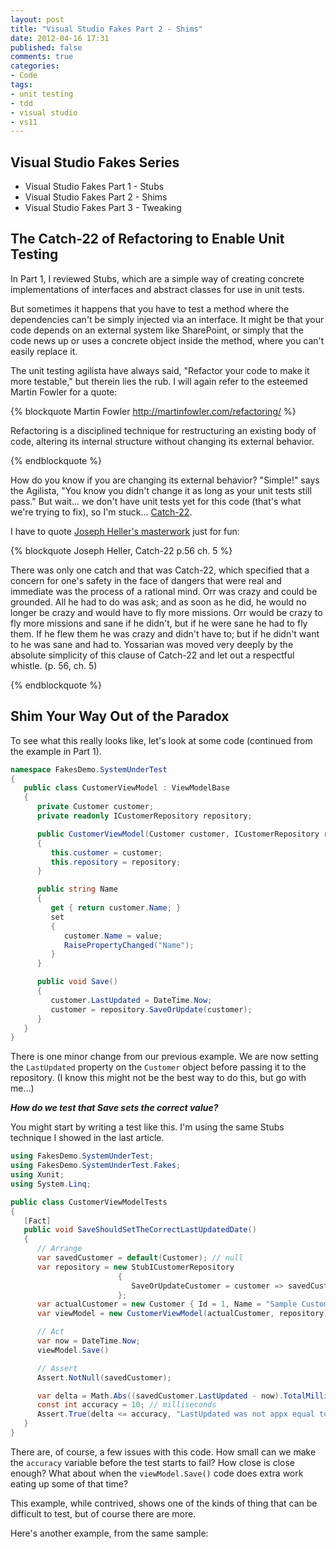 ```yaml
---
layout: post
title: "Visual Studio Fakes Part 2 - Shims"
date: 2012-04-16 17:31
published: false
comments: true
categories: 
- Code
tags:
- unit testing
- tdd
- visual studio
- vs11
---
```


## Visual Studio Fakes Series

* Visual Studio Fakes Part 1 - Stubs
* Visual Studio Fakes Part 2 - Shims
* Visual Studio Fakes Part 3 - Tweaking

## The Catch-22 of Refactoring to Enable Unit Testing

In Part 1, I reviewed Stubs, which are a simple way of creating concrete
implementations of interfaces and abstract classes for use in unit tests.

But sometimes it happens that you have to test a method where the dependencies
can't be simply injected via an interface. It might be that your code depends
on an external system like SharePoint, or simply that the code news up or uses
a concrete object inside the method, where you can't easily replace it.

The unit testing agilista have always said, "Refactor your code to make it more
testable," but therein lies the rub. I will again refer to the esteemed Martin
Fowler for a quote:

{% blockquote Martin Fowler http://martinfowler.com/refactoring/ %}

Refactoring is a disciplined technique for restructuring an existing body of
code, altering its internal structure without changing its external behavior.

{% endblockquote %}

How do you know if you are changing its external behavior? "Simple!" says the
Agilista, "You know you didn't change it as long as your unit tests still
pass." But wait... we don't have unit tests yet for this code (that's what
we're trying to fix), so I'm stuck... [Catch-22][1].

I have to quote [Joseph Heller's masterwork][2] just for fun:

{% blockquote Joseph Heller, Catch-22 p.56 ch. 5 %}

There was only one catch and that was Catch-22, which specified that a concern
for one's safety in the face of dangers that were real and immediate was the
process of a rational mind. Orr was crazy and could be grounded. All he had to
do was ask; and as soon as he did, he would no longer be crazy and would have
to fly more missions. Orr would be crazy to fly more missions and sane if he
didn't, but if he were sane he had to fly them. If he flew them he was crazy
and didn't have to; but if he didn't want to he was sane and had to. Yossarian
was moved very deeply by the absolute simplicity of this clause of Catch-22 and
let out a respectful whistle. (p. 56, ch. 5)

{% endblockquote %}

## Shim Your Way Out of the Paradox

To see what this really looks like, let's look at some code (continued from the
example in Part 1).

``` csharp "Untestable" System Under Test Code
namespace FakesDemo.SystemUnderTest
{
   public class CustomerViewModel : ViewModelBase
   {
      private Customer customer;
      private readonly ICustomerRepository repository;

      public CustomerViewModel(Customer customer, ICustomerRepository repository)
      {
         this.customer = customer;
         this.repository = repository;
      }

      public string Name
      {
         get { return customer.Name; }
         set
         {
            customer.Name = value;
            RaisePropertyChanged("Name");
         }
      }

      public void Save()
      {
         customer.LastUpdated = DateTime.Now;
         customer = repository.SaveOrUpdate(customer);
      }
   }
}
```

There is one minor change from our previous example. We are now setting the
`LastUpdated` property on the `Customer` object before passing it to the
repository. (I know this might not be the best way to do this, but go with
me...)

***How do we test that Save sets the correct value?***

You might start by writing a test like this. I'm using the same Stubs technique
I showed in the last article.

``` csharp A Not-so-good Test for LastUpdated
using FakesDemo.SystemUnderTest;
using FakesDemo.SystemUnderTest.Fakes;
using Xunit;
using System.Linq;

public class CustomerViewModelTests
{
   [Fact]
   public void SaveShouldSetTheCorrectLastUpdatedDate()
   {
      // Arrange
      var savedCustomer = default(Customer); // null
      var repository = new StubICustomerRepository
                        {
                           SaveOrUpdateCustomer = customer => savedCustomer = customer
                        };
      var actualCustomer = new Customer { Id = 1, Name = "Sample Customer", LastUpdated=DateTime.MinValue };
      var viewModel = new CustomerViewModel(actualCustomer, repository);

      // Act
      var now = DateTime.Now;
      viewModel.Save()

      // Assert
      Assert.NotNull(savedCustomer);

      var delta = Math.Abs((savedCustomer.LastUpdated - now).TotalMilliseconds);
      const int accuracy = 10; // milliseconds
      Assert.True(delta <= accuracy, "LastUpdated was not appx equal to expected");
   }
}
```

There are, of course, a few issues with this code. How small can we make the
`accuracy` variable before the test starts to fail? How close is close enough?
What about when the `viewModel.Save()` code does extra work eating up some of
that time?

This example, while contrived, shows one of the kinds of thing that can be difficult
to test, but of course there are more.

Here's another example, from the same sample:

``` csharp
```




[1]: http://en.wikipedia.org/wiki/Catch-22_(logic)
[2]: http://www.amazon.com/gp/product/1451626657/ref=as_li_ss_tl?ie=UTF8&tag=peterprovosto-20&linkCode=as2&camp=1789&creative=390957&creativeASIN=1451626657
[3]: http://msdn.microsoft.com/en-us/library/system.datetime.aspx
